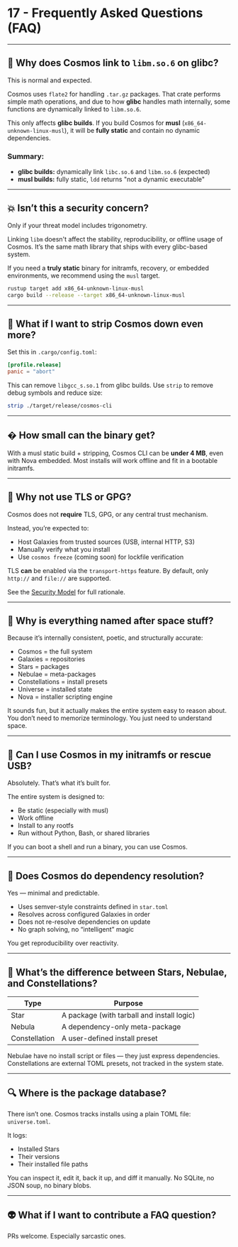 # 17 - Frequently Asked Questions (FAQ)

---

## 🤔 Why does Cosmos link to `libm.so.6` on glibc?

This is normal and expected.

Cosmos uses `flate2` for handling `.tar.gz` packages. That crate performs simple math operations, and due to how **glibc** handles math internally, some functions are dynamically linked to `libm.so.6`.

This only affects **glibc builds**. If you build Cosmos for **musl** (`x86_64-unknown-linux-musl`), it will be **fully static** and contain no dynamic dependencies.

### Summary:
- **glibc builds:** dynamically link `libc.so.6` and `libm.so.6` (expected)
- **musl builds:** fully static, `ldd` returns "not a dynamic executable"

---

## 💥 Isn’t this a security concern?

Only if your threat model includes trigonometry.

Linking `libm` doesn't affect the stability, reproducibility, or offline usage of Cosmos. It’s the same math library that ships with every glibc-based system.

If you need a **truly static** binary for initramfs, recovery, or embedded environments, we recommend using the `musl` target.

```bash
rustup target add x86_64-unknown-linux-musl
cargo build --release --target x86_64-unknown-linux-musl
```

---

## 🧱 What if I want to strip Cosmos down even more?

Set this in `.cargo/config.toml`:

```toml
[profile.release]
panic = "abort"
```

This can remove `libgcc_s.so.1` from glibc builds.
Use `strip` to remove debug symbols and reduce size:

```bash
strip ./target/release/cosmos-cli
```

---

## � How small can the binary get?

With a musl static build + stripping, Cosmos CLI can be **under 4 MB**, even with Nova embedded. Most installs will work offline and fit in a bootable initramfs.

---

## 🧪 Why not use TLS or GPG?

Cosmos does not **require** TLS, GPG, or any central trust mechanism.

Instead, you’re expected to:

- Host Galaxies from trusted sources (USB, internal HTTP, S3)
- Manually verify what you install
- Use `cosmos freeze` (coming soon) for lockfile verification

TLS **can** be enabled via the `transport-https` feature. By default, only `http://` and `file://` are supported.

See the [Security Model](./15-Security.md) for full rationale.

---

## 💭 Why is everything named after space stuff?

Because it’s internally consistent, poetic, and structurally accurate:

- Cosmos = the full system
- Galaxies = repositories
- Stars = packages
- Nebulae = meta-packages
- Constellations = install presets
- Universe = installed state
- Nova = installer scripting engine

It sounds fun, but it actually makes the entire system easy to reason about. You don’t need to memorize terminology. You just need to understand space.

---

## 🐚 Can I use Cosmos in my initramfs or rescue USB?

Absolutely. That’s what it’s built for.

The entire system is designed to:
- Be static (especially with musl)
- Work offline
- Install to any rootfs
- Run without Python, Bash, or shared libraries

If you can boot a shell and run a binary, you can use Cosmos.

---

## 🧪 Does Cosmos do dependency resolution?

Yes — minimal and predictable.

- Uses semver-style constraints defined in `star.toml`
- Resolves across configured Galaxies in order
- Does not re-resolve dependencies on update
- No graph solving, no “intelligent” magic

You get reproducibility over reactivity.

---

## 🧠 What’s the difference between Stars, Nebulae, and Constellations?

| Type          | Purpose                            |
|---------------|-------------------------------------|
| Star          | A package (with tarball and install logic) |
| Nebula        | A dependency-only meta-package     |
| Constellation | A user-defined install preset      |

Nebulae have no install script or files — they just express dependencies. Constellations are external TOML presets, not tracked in the system state.

---

## 🔍 Where is the package database?

There isn’t one. Cosmos tracks installs using a plain TOML file: `universe.toml`.

It logs:
- Installed Stars
- Their versions
- Their installed file paths

You can inspect it, edit it, back it up, and diff it manually. No SQLite, no JSON soup, no binary blobs.

---

## 👽 What if I want to contribute a FAQ question?

PRs welcome. Especially sarcastic ones.